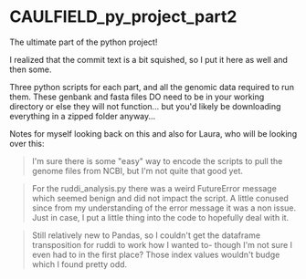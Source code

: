 # CAULFIELD_py_project_part2
The ultimate part of the python project!

I realized that the commit text is a bit squished, so I put it here as well and then some.

Three python scripts for each part, and all the genomic data required to run them. These genbank and fasta files DO need to be in 
your working directory or else they will not function... but you'd likely be downloading everything in a zipped folder anyway...


Notes for myself looking back on this and also for Laura, who will be looking over this:

>I'm sure there is some "easy" way to encode the scripts to pull the genome files from NCBI, but I'm not quite that good yet.

>For the ruddi_analysis.py there was a weird FutureError message which seemed benign and did not impact the script. A little conused since
 from my understanding of the error message it was a non issue. Just in case, I put a little thing into the code to hopefully deal with it.

>Still relatively new to Pandas, so I couldn't get the dataframe transposition for ruddi to work how I wanted to- though I'm not sure I even had
 to in the first place? Those index values wouldn't budge which I found pretty odd.


